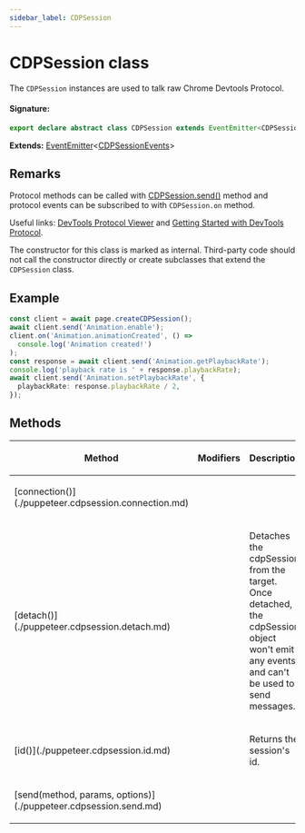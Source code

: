 ```yaml
---
sidebar_label: CDPSession
---
```


# CDPSession class

The `CDPSession` instances are used to talk raw Chrome Devtools Protocol.

#### Signature:

```typescript
export declare abstract class CDPSession extends EventEmitter<CDPSessionEvents>
```

**Extends:** [EventEmitter](./puppeteer.eventemitter.md)&lt;[CDPSessionEvents](./puppeteer.cdpsessionevents.md)&gt;

## Remarks

Protocol methods can be called with [CDPSession.send()](./puppeteer.cdpsession.send.md) method and protocol events can be subscribed to with `CDPSession.on` method.

Useful links: [DevTools Protocol Viewer](https://chromedevtools.github.io/devtools-protocol/) and [Getting Started with DevTools Protocol](https://github.com/aslushnikov/getting-started-with-cdp/blob/HEAD/README.md).

The constructor for this class is marked as internal. Third-party code should not call the constructor directly or create subclasses that extend the `CDPSession` class.

## Example

```ts
const client = await page.createCDPSession();
await client.send('Animation.enable');
client.on('Animation.animationCreated', () =>
  console.log('Animation created!')
);
const response = await client.send('Animation.getPlaybackRate');
console.log('playback rate is ' + response.playbackRate);
await client.send('Animation.setPlaybackRate', {
  playbackRate: response.playbackRate / 2,
});
```

## Methods

<table><thead><tr><th>

Method

</th><th>

Modifiers

</th><th>

Description

</th></tr></thead>
<tbody><tr><td>

<p id="connection">[connection()](./puppeteer.cdpsession.connection.md)</p>

</td><td>

</td><td>

</td></tr>
<tr><td>

<p id="detach">[detach()](./puppeteer.cdpsession.detach.md)</p>

</td><td>

</td><td>

Detaches the cdpSession from the target. Once detached, the cdpSession object won't emit any events and can't be used to send messages.

</td></tr>
<tr><td>

<p id="id">[id()](./puppeteer.cdpsession.id.md)</p>

</td><td>

</td><td>

Returns the session's id.

</td></tr>
<tr><td>

<p id="send">[send(method, params, options)](./puppeteer.cdpsession.send.md)</p>

</td><td>

</td><td>

</td></tr>
</tbody></table>
